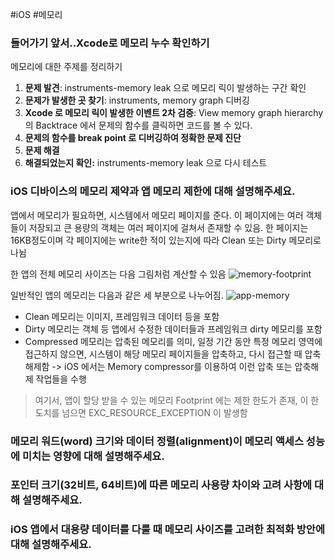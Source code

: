 #iOS #메모리

### 들어가기 앞서..Xcode로 메모리 누수 확인하기
메모리에 대한 주제를 정리하기
1. **문제 발견**: instruments-memory leak 으로 메모리 릭이 발생하는 구간 확인
2. **문제가 발생한 곳 찾기**: instruments, memory graph 디버깅
3. **Xcode 로 메모리 릭이 발생한 이벤트 2차 검증**: View memory graph hierarchy 의 Backtrace 에서 문제의 함수를 클릭하면 코드를 볼 수 있다.
4. **문제의 함수를 break point 로 디버깅하여 정확한 문제 진단**
5. **문제 해결**
6. **해결되었는지 확인:** instruments-memory leak 으로 다시 테스트
### iOS 디바이스의 메모리 제약과 앱 메모리 제한에 대해 설명해주세요.

앱에서 메모리가 필요하면, 시스템에서 메모리 페이지를 준다. 이 페이지에는 여러 객체들이 저장되고 큰 용량의 객체는 여러 페이지에 걸쳐서 존재할 수 있음. 한 페이지는 16KB정도이며 각 페이지에는 write한 적이 있는지에 따라 Clean 또는 Dirty 메모리로 나뉨

한 앱의 전체 메모리 사이즈는 다음 그림처럼 계산할 수 있음
![memory-footprint](https://seizze.github.io/assets/img/2019-12-20-iOS-%EB%A9%94%EB%AA%A8%EB%A6%AC-%EB%9C%AF%EC%96%B4%EB%B3%B4%EA%B8%B0,-%EB%A9%94%EB%AA%A8%EB%A6%AC-%EC%9D%B4%EC%8A%88-%EB%94%94%EB%B2%84%EA%B9%85%ED%95%98%EA%B8%B0,-%EB%A9%94%EB%AA%A8%EB%A6%AC-%EB%A6%AD-%EC%B0%BE%EA%B8%B0/memory-footprint.png)

일반적인 앱의 메모리는 다음과 같은 세 부분으로 나누어짐. ![app-memory](https://seizze.github.io/assets/img/2019-12-20-iOS-%EB%A9%94%EB%AA%A8%EB%A6%AC-%EB%9C%AF%EC%96%B4%EB%B3%B4%EA%B8%B0,-%EB%A9%94%EB%AA%A8%EB%A6%AC-%EC%9D%B4%EC%8A%88-%EB%94%94%EB%B2%84%EA%B9%85%ED%95%98%EA%B8%B0,-%EB%A9%94%EB%AA%A8%EB%A6%AC-%EB%A6%AD-%EC%B0%BE%EA%B8%B0/app-memory.png)
- Clean 메모리는 이미지, 프레임워크 데이터 등을 포함
- Dirty 메모리는 객체 등 앱에서 수정한 데이터들과 프레임워크 dirty 메모리를 포함
- Compressed 메모리는 압축된 메모리를 의미, 일정 기간 동안 특정 메모리 영역에 접근하지 않으면, 시스템이 해당 메모리 페이지들을 압축하고, 다시 접근할 때 압축 해제함 -> iOS 에서는 Memory compressor를 이용하여 이런 압축 또는 압축해제 작업들을 수행

> 여기서, 앱이 할당 받을 수 있는 메모리 Footprint 에는 제한 한도가 존재, 이 한도치를 넘으면 EXC_RESOURCE_EXCEPTION 이 발생함

### 메모리 워드(word) 크기와 데이터 정렬(alignment)이 메모리 액세스 성능에 미치는 영향에 대해 설명해주세요.


### 포인터 크기(32비트, 64비트)에 따른 메모리 사용량 차이와 고려 사항에 대해 설명해주세요.


### iOS 앱에서 대용량 데이터를 다룰 때 메모리 사이즈를 고려한 최적화 방안에 대해 설명해주세요.
